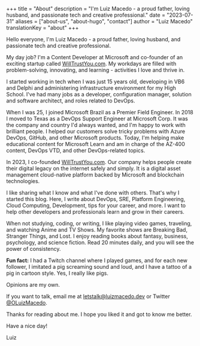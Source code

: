 +++
title = "About"
description = "I'm Luiz Macedo - a proud father, loving husband, and passionate tech and creative professional."
date = "2023-07-31"
aliases = ["about-us", "about-hugo", "contact"]
author = "Luiz Macedo"
translationKey = "about"
+++

Hello everyone, I'm Luiz Macedo - a proud father, loving husband, and passionate tech and creative professional.

My day job? I'm a Content Developer at Microsoft and co-founder of an exciting startup called [WillTrustYou.com](https://www.willtrustyou.com/). My workdays are filled with problem-solving, innovating, and learning - activities I love and thrive in.

I started working in tech when I was just 15 years old, developing in VB6 and Delphi and administering infrastructure environment for my High School. I've had many jobs as a developer, configuration manager, solution and software architect, and roles related to DevOps.

When I was 25, I joined Microsoft Brazil as a Premier Field Engineer. In 2018 I moved to Texas as a DevOps Support Engineer at Microsoft Corp. It was the company and country I'd always wanted, and I'm happy to work with brilliant people. I helped our customers solve tricky problems with Azure DevOps, GitHub, and other Microsoft products.
Today, I'm helping make educational content for Microsoft Learn and am in charge of the AZ-400 content, DevOps VTD, and other DevOps-related topics.

In 2023, I co-founded [WillTrustYou.com](https://www.willtrustyou.com/). Our company helps people create their digital legacy on the internet safely and simply. It is a digital asset management cloud-native platform backed by Microsoft and blockchain technologies.

I like sharing what I know and what I've done with others. That's why I started this blog. Here, I write about DevOps, SRE, Platform Engineering, Cloud Computing, Development, tips for your career, and more. I want to help other developers and professionals learn and grow in their careers.

When not studying, coding, or writing, I like playing video games, traveling, and watching Anime and TV Shows. My favorite shows are Breaking Bad, Stranger Things, and Lost. I enjoy reading books about fantasy, business, psychology, and science fiction. Read 20 minutes daily, and you will see the power of consistency.

**Fun fact:** I had a Twitch channel where I played games, and for each new follower, I imitated a pig screaming sound and loud, and I have a tattoo of a pig in cartoon style. Yes, I really like pigs.

Opinions are my own.

If you want to talk, email me at <letstalk@luizmacedo.dev> or Twitter [@OLuizMacedo](https://twitter.com/OLuizMacedo).

Thanks for reading about me. I hope you liked it and got to know me better.

Have a nice day!

Luiz
